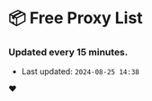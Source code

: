 # :package: Free Proxy List
### Updated every 15 minutes.

- Last updated: `2024-08-25 14:38`

:heart:
